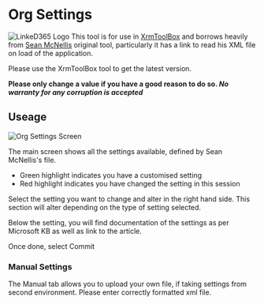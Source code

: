 

# Org Settings
![LinkeD365 Logo](https://linked365.blog/wp-content/uploads/2020/03/smallIcon-e1594136641897.png)
This tool is for use in [XrmToolBox](https://www.xrmtoolbox.com/) and borrows heavily from [Sean McNellis](https://github.com/seanmcne/OrgDbOrgSettings/) original tool, particularly it has a link to read his XML file on load of the application.

Please use the XrmToolBox tool to get the latest version.

**Please only change a value if you have a good reason to do so. _No warranty for any corruption is accepted_**

## Useage

![Org Settings Screen](https://linked365.blog/wp-content/uploads/2020/07/Annotation-2020-07-07-164759.png)

The main screen shows all the settings available, defined by Sean McNellis's file.

* Green highlight indicates you have a customised setting
* Red highlight indicates you have changed the setting in this session

Select the setting you want to change and alter in the right hand side. This section will alter depending on the type of setting selected.

Below the setting, you will find documentation of the settings as per Microsoft KB as well as link to the article.

Once done, select Commit

### Manual Settings

The Manual tab allows you to upload your own file, if taking settings from second environment. Please enter correctly formatted xml file.
